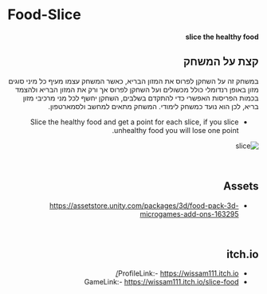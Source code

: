 # Food-Slice


<div dir='rtl' lang='he'>

**slice the healthy food**

## קצת על המשחק

במשחק זה על השחקן לפרוס את המזון הבריא, כאשר המשחק עצמו מעיף כל מיני סוגים מזון באופן רנדומלי כולל מכשולים ועל השחקן לפרוס אך ורק את המזון הבריא ולהצמד בכמות הפריסות האפשרי כדי להתקדם בשלבים, השחקן יחשף לכל מני מרכיבי מזון בריא, לכן הוא נועד כמשחק לימודי. המשחק מתאים למחשב ולסמארטפון.
  
- Slice the healthy food and get a point for each slice, if you slice unhealthy food you will lose one point.

![slice](https://user-images.githubusercontent.com/70629274/234293980-32d854ed-78e6-4143-b4cf-92b2fb19896e.PNG)




</br>

## Assets

- https://assetstore.unity.com/packages/3d/food-pack-3d-microgames-add-ons-163295

</br>

## itch.io

- ProfileLink:- https://wissam111.itch.io/
- GameLink:- https://wissam111.itch.io/slice-food

</br>



  
  
